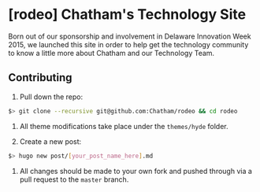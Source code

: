 # [rodeo] Chatham's Technology Site

Born out of our sponsorship and involvement in Delaware Innovation Week 2015,
we launched this site in order to help get the technology community to know a
little more about Chatham and our Technology Team.

## Contributing

1. Pull down the repo:

  ```bash
  $> git clone --recursive git@github.com:Chatham/rodeo && cd rodeo
  ```

1. All theme modifications take place under the `themes/hyde` folder.

1. Create a new post:

  ```bash
  $> hugo new post/[your_post_name_here].md
  ```

1. All changes should be made to your own fork and pushed through via a pull
   request to the `master` branch.
